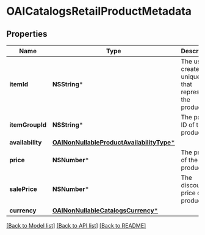 # OAICatalogsRetailProductMetadata

## Properties
Name | Type | Description | Notes
------------ | ------------- | ------------- | -------------
**itemId** | **NSString*** | The user-created unique ID that represents the product. | 
**itemGroupId** | **NSString*** | The parent ID of the product. | 
**availability** | [**OAINonNullableProductAvailabilityType***](OAINonNullableProductAvailabilityType.md) |  | 
**price** | **NSNumber*** | The price of the product. | 
**salePrice** | **NSNumber*** | The discounted price of the product. | 
**currency** | [**OAINonNullableCatalogsCurrency***](OAINonNullableCatalogsCurrency.md) |  | 

[[Back to Model list]](../README.md#documentation-for-models) [[Back to API list]](../README.md#documentation-for-api-endpoints) [[Back to README]](../README.md)


